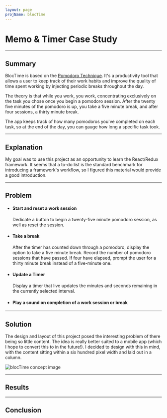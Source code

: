 ```yaml
---
layout: page
projName: blocTime
---
```


# Memo & Timer Case Study

---

## Summary

BlocTime is based on the [Pomodoro Technique](https://en.wikipedia.org/wiki/Pomodoro_Technique).
It's a productivity tool that allows a user to keep track of their work habits and improve
the quality of time spent working by injecting periodic breaks throughout the day.  

The theory is that while you work, you work, concentrating exclusively on the task you chose
once you begin a pomodoro session. After the twenty five minutes of the pomodoro is up,
you take a five minute break, and after four sessions, a thirty minute break.

The app keeps track of how many pomodoros you've completed on each task, so at the end of the day,
you can gauge how long a specific task took.

---

## Explanation
My goal was to use this project as an opportunity to learn the React/Redux framework.
It seems that a to-do list is the standard benchmark for introducing a framework's
workflow, so I figured this material would provide a good introduction.

---

## Problem
- #### Start and reset a work session
  Dedicate a button to begin a twenty-five minute pomodoro session, as well as reset the session.
- #### Take a break
  After the timer has counted down through a pomodoro, display the option to take a five minute break.
  Record the number of pomodoro sessions that have passed. If four have elapsed, prompt the user for a
  thirty minute break instead of a five-minute one.
- #### Update a Timer
  Display a timer that live updates the minutes and seconds remaining in the currently selected interval.
- #### Play a sound on completion of a work session or break

---

## Solution
The design and layout of this project posed the interesting problem of there being so little content.
The idea is really better suited to a mobile app (which I hope to convert this to in the future!).
I decided to design with this in mind, with the content sitting within a six hundred pixel width
and laid out in a column.

<div class="case-study-assets" markdown="1">

  <div class="row center">
    <img src="../../assets/blocTimeConcept.png"
         alt="blocTime concept image"
         id="blocTimeConcept" />
  </div>

</div>

---

## Results


---

## Conclusion
